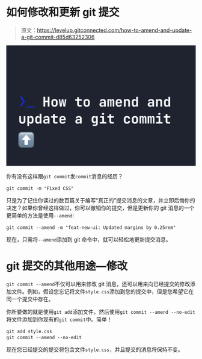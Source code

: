 # 如何修改和更新 git 提交

> 原文：<https://levelup.gitconnected.com/how-to-amend-and-update-a-git-commit-d85d63252306>

![](img/a80470d0202c1a6ba86be4d44e1887d5.png)

你有没有这样跟`git commit`发`commit`消息的经历？

```
git commit -m "Fixed CSS"
```

只是为了记住你读过的数百篇关于编写“真正的”提交消息的文章，并立即后悔你的决定？如果你曾经这样做过，你可以撤销你的提交，但是更新你的 git 消息的一个更简单的方法是使用`--amend`:

```
git commit --amend -m "feat-new-ui: Updated margins by 0.25rem"
```

现在，只需将`--amend`添加到 git 命令中，就可以轻松地更新提交消息。

# git 提交的其他用途—修改

`git commit --amend`不仅可以用来修改 git 消息，还可以用来向已经提交的修改添加文件。例如，假设您忘记将文件`style.css`添加到您的提交中，但是您希望它在同一个提交中存在。

你所要做的就是使用`git add`添加文件，然后使用`git commit --amend --no-edit`将文件添加到你现有的`git commit`中。简单！

```
git add style.css
git commit --amend --no-edit
```

现在您已经提交的提交将包含文件`style.css`，并且提交的消息将保持不变。